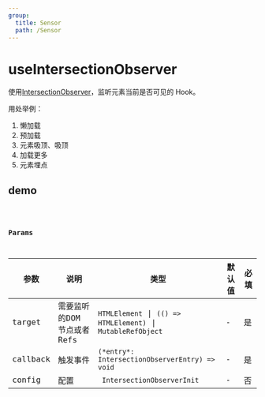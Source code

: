 ```yaml
---
group:
  title: Sensor
  path: /Sensor
---
```


# useIntersectionObserver

使用[IntersectionObserver](https://developer.mozilla.org/zh-CN/docs/Web/API/Intersection_Observer_API)，监听元素当前是否可见的 Hook。

用处举例：

1. 懒加载
2. 预加载
3. 元素吸顶、吸顶
4. 加载更多
5. 元素埋点

## demo

<code src="./Demo/index.tsx"></code>

<code src="./Demo/demo2.tsx"/>

### Params

| 参数    | 说明                                         | 类型                   | 默认值 | 必填 |
|---------|----------------------------------------------|------------------------|--------|--------|
| target | 需要监听的DOM 节点或者 Refs | `HTMLElement` \| `(() => HTMLElement)` \| `MutableRefObject` | -      | 是     |
| callback | 触发事件 | `(*entry*: IntersectionObserverEntry) => void` | - | 是 |
| config | 配置 | ` IntersectionObserverInit` | - | 否 |

